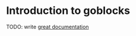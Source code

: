 # Introduction to goblocks

TODO: write [great documentation](http://jacobian.org/writing/what-to-write/)
